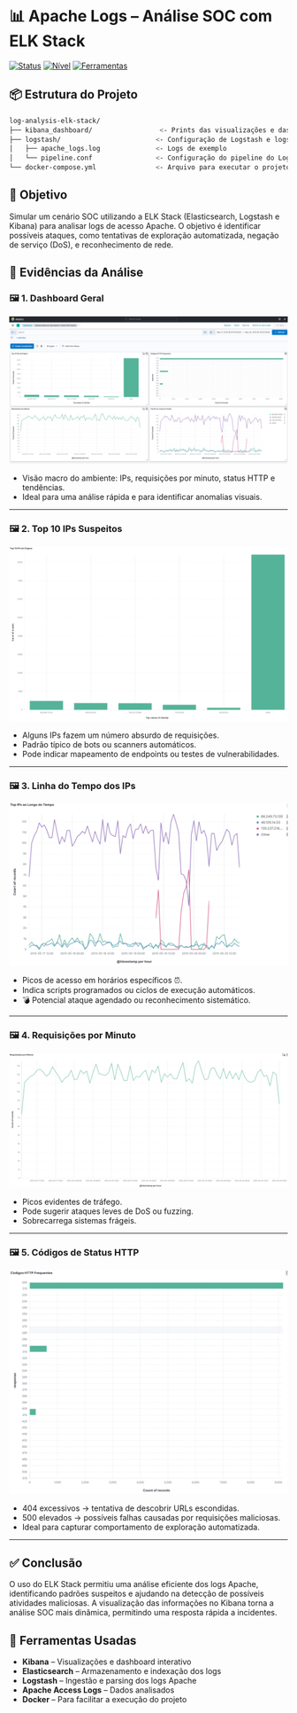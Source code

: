 # 📊 Apache Logs – Análise SOC com ELK Stack

[![Status](https://img.shields.io/badge/status-concluído-brightgreen)]()
[![Nível](https://img.shields.io/badge/nível-iniciante-blue)]()
[![Ferramentas](https://img.shields.io/badge/stack-ELK%20Stack-orange)]()

## 📦 Estrutura do Projeto

```bash
log-analysis-elk-stack/
├── kibana_dashboard/                 <- Prints das visualizações e dashboard
├── logstash/                        <- Configuração de Logstash e logs
│   ├── apache_logs.log              <- Logs de exemplo
│   └── pipeline.conf                <- Configuração do pipeline do Logstash
└── docker-compose.yml               <- Arquivo para executar o projeto com Docker, configurando os containers necessários para rodar o ELK Stack de forma simplificada
```

## 🧠 Objetivo
Simular um cenário SOC utilizando a ELK Stack (Elasticsearch, Logstash e Kibana) para analisar logs de acesso Apache. O objetivo é identificar possíveis ataques, como tentativas de exploração automatizada, negação de serviço (DoS), e reconhecimento de rede.

## 📸 Evidências da Análise

### 🖼️ 1. Dashboard Geral
![Dashboard](./kibana_dashboard/dashboard.png)
- Visão macro do ambiente: IPs, requisições por minuto, status HTTP e tendências.  
- Ideal para uma análise rápida e para identificar anomalias visuais.

---

### 🖼️ 2. Top 10 IPs Suspeitos
![Top 10 IPs](./kibana_dashboard/top-10-ips.png)
- Alguns IPs fazem um número absurdo de requisições.  
- Padrão típico de bots ou scanners automáticos.  
- Pode indicar mapeamento de endpoints ou testes de vulnerabilidades.

---

### 🖼️ 3. Linha do Tempo dos IPs
![Top IPs Timeline](./kibana_dashboard/top-ips-timeline.png)
- Picos de acesso em horários específicos ⏰.  
- Indica scripts programados ou ciclos de execução automáticos.  
- 💣 Potencial ataque agendado ou reconhecimento sistemático.

---

### 🖼️ 4. Requisições por Minuto
![Requests per Minute](./kibana_dashboard/requests-per-minute.png)
-  Picos evidentes de tráfego.
-  Pode sugerir ataques leves de DoS ou fuzzing.
-  Sobrecarrega sistemas frágeis.

---

### 🖼️ 5. Códigos de Status HTTP
![HTTP Status Codes](./kibana_dashboard/http-status-codes.png)
-  404 excessivos → tentativa de descobrir URLs escondidas.
-  500 elevados → possíveis falhas causadas por requisições maliciosas.
-  Ideal para capturar comportamento de exploração automatizada.

---

## ✅ Conclusão
O uso do ELK Stack permitiu uma análise eficiente dos logs Apache, identificando padrões suspeitos e ajudando na detecção de possíveis atividades maliciosas. A visualização das informações no Kibana torna a análise SOC mais dinâmica, permitindo uma resposta rápida a incidentes.

## 🧰 Ferramentas Usadas
- **Kibana** – Visualizações e dashboard interativo
- **Elasticsearch** – Armazenamento e indexação dos logs
- **Logstash** – Ingestão e parsing dos logs Apache
- **Apache Access Logs** – Dados analisados
- **Docker** – Para facilitar a execução do projeto
